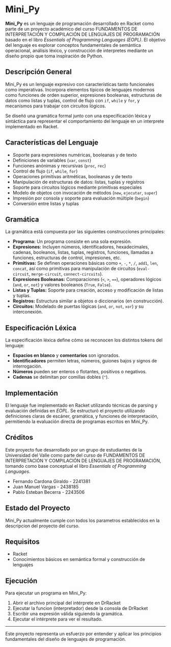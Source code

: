 # Mini_Py

**Mini_Py** es un lenguaje de programación desarrollado en Racket como parte de un proyecto académico del curso FUNDAMENTOS DE INTERPRETACIÓN Y COMPILACIÓN DE LENGUAJES DE PROGRAMACIÓN basado en el libro *Essentials of Programming Languages (EOPL)*. El objetivo del lenguaje es explorar conceptos fundamentales de semántica operacional, análisis léxico, y construcción de interpretes mediante un diseño propio que toma inspiración de Python.

## Descripción General

Mini_Py es un lenguaje expresivo con características tanto funcionales como imperativas. Incorpora elementos típicos de lenguajes modernos como funciones de orden superior, expresiones booleanas, estructuras de datos como listas y tuplas, control de flujo con `if`, `while` y `for`, y mecanismos para trabajar con circuitos lógicos.

Se diseñó una gramática formal junto con una especificación léxica y sintáctica para representar el comportamiento del lenguaje en un interprete implementado en Racket.

## Características del Lenguaje

- Soporte para expresiones numéricas, booleanas y de texto
- Definiciones de variables (`var`, `const`)
- Funciones anónimas y recursivas (`proc`, `rec`)
- Control de flujo (`if`, `while`, `for`)
- Operaciones primitivas aritméticas, booleanas y de texto
- Manipulación de estructuras de datos: listas, tuplas y registros
- Soporte para circuitos lógicos mediante primitivas especiales
- Modelo de objetos con invocación de métodos (`new`, `ejecutar`, `super`)
- Impresión por consola y soporte para evaluación múltiple (`begin`)
- Conversión entre listas y tuplas

## Gramática

La gramática está compuesta por las siguientes construcciones principales:

- **Programa:** Un programa consiste en una sola expresión.
- **Expresiones:** Incluyen números, identificadores, hexadecimales, cadenas, booleanos, listas, tuplas, registros, funciones, llamadas a funciones, estructuras de control, impresiones, etc.
- **Primitivas:** Se definen operaciones básicas como `+`, `-`, `*`, `/`, `add1`, `len`, `concat`, así como primitivas para manipulación de circuitos (`eval-circuit`, `merge-circuit`, `connect-circuits`).
- **Expresiones Booleanas:** Comparaciones (`<`, `>`, `==`), operadores lógicos (`and`, `or`, `not`) y valores booleanos (`True`, `False`).
- **Listas y Tuplas:** Soporte para creación, acceso y modificación de listas y tuplas.
- **Registros:** Estructura similar a objetos o diccionarios (en construcción).
- **Circuitos:** Modelado de puertas lógicas (`and`, `or`, `not`, `xor`) y su interconexión.

## Especificación Léxica

La especificación léxica define cómo se reconocen los distintos tokens del lenguaje:

- **Espacios en blanco** y **comentarios** son ignorados.
- **Identificadores** permiten letras, números, guiones bajos y signos de interrogación.
- **Números** pueden ser enteros o flotantes, positivos o negativos.
- **Cadenas** se delimitan por comillas dobles (`"`).

## Implementación

El lenguaje fue implementado en Racket utilizando técnicas de parsing y evaluación definidas en *EOPL*. Se estructuró el proyecto utilizando definiciones claras de escáner, gramática, y funciones de interpretación, permitiendo la evaluación directa de programas escritos en Mini_Py.

## Créditos

Este proyecto fue desarrollado por un grupo de estudiantes de la Universidad del Valle como parte del curso de FUNDAMENTOS DE INTERPRETACIÓN Y COMPILACIÓN DE LENGUAJES DE PROGRAMACIÓN, tomando como base conceptual el libro *Essentials of Programming Languages*.

- Fernando Cardona Giraldo - 2241381
- Juan Manuel Vargas - 2438185
- Pablo Esteban Becerra - 2243506

## Estado del Proyecto

Mini_Py actualmente cumple con todos los parametros establecidos en la descripcion del proyecto del curso.

## Requisitos

- Racket
- Conocimientos básicos en semántica formal y construcción de lenguajes

## Ejecución

Para ejecutar un programa en Mini_Py:

1. Abrir el archivo principal del intérprete en DrRacket
2. Ejecutar la funcion (interpretador) desde la consola de DrRacket
3. Escribir una expresión válida siguiendo la gramática.
4. Ejecutar el intérprete para ver el resultado.

---

Este proyecto representa un esfuerzo por entender y aplicar los principios fundamentales del diseño de lenguajes de programación.
